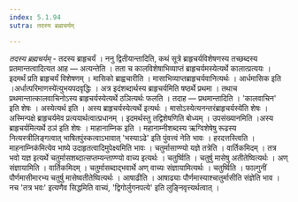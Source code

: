 ```yaml
---
index: 5.1.94
sutra: तदस्य ब्रह्मचर्यम्

---
```

_तदस्य ब्रह्मचर्यम्_ - तदस्य ब्राहृचर्यं । ननु द्वितीयान्तादिति, कथं सूत्रे ब्राहृचर्यविशेषणस्य तच्छब्दस्य प्रतमान्तत्वादित्यत आह — अत्यन्तेति । तता च कालविशेषाभिव्याप्तं ब्राहृचर्यमस्येत्यर्थे कालात्प्रत्ययः । इदमर्थं प्रति ब्राहृचर्यं विशेषणम् । मासिको ब्राह्वचारीति । मासाभिव्याप्तब्राहृचर्यवानित्यर्थः । आर्धमासिक इति ।अर्धात्परिमाणस्ये॑त्युभयपदवृद्धिः । अत्र इदंशब्दार्थस्य ब्राहृचर्यमिति षष्ठर्थे प्रथमा । तथाच प्रथमान्तात्कालवाचिनोऽस्य ब्राहृचर्यस्येत्यर्थे ठञित्यर्थः फलति । तदाह — प्रथमान्तादिति । 'कालवाचिन' इति शेषः । अस्येत्यर्थ इति । अस्य ब्राहृचर्यस्येत्यर्थे इत्यर्थः । मासोऽस्येत्यनन्तरंब्राहृचर्यस्ये॑ति शेषः । अस्मिन्पक्षे ब्राहृचर्यमेव प्रत्ययार्थत्वात्प्रधानम् । इदमर्थस्तु तद्विशेषणिति बोध्यम् । उपसंख्यानमिति ।अस्य ब्राहृचर्यमित्यर्थे ठञ॑ इति शेषः । माहानाम्निक इति । महानाम्नीशब्दस्य ऋग्विशेषेषु रूढस्य नित्यस्त्रीलिङ्गत्वात् भाषितपुंस्कत्वाऽभावात् 'भस्याऽढे' इति पुंवत्त्वं नेति भावः । हरदत्तस्त्विति ।माहनाम्निक॑मित्येव भाष्ये उदाहृतत्वादिमुपेक्ष्यमिति भावः । चतुर्मासाण्ण्यो यज्ञे तत्रेति । वार्तिकमिदम् । तत्र भवो यज्ञ इत्यर्थे चतुर्मासशब्दात्सप्तम्यन्ताण्ण्यो वाच्य इत्यर्थः । चतुर्ष्विति । चतुर्षु मासेषु अतीतेष्वित्यर्थः । अण् संज्ञायामिति । वार्तिकमिदम् । चतुर्मासब्दाद्भवार्थे अण् वाच्यः संज्ञायामित्यर्थः । चतुर्ष्विति । फाल्गुनीं पौर्णमासीमारभ्य चतुर्षु मासेष्वतीतेष्वित्यर्थः । आषाढीति । आषाढ्याः पौर्णमास्याश्चातुर्मासीति संज्ञेति भाव । नच 'तत्र भवः' इत्यणैव सिद्धमिति वाच्यं, 'द्विगोर्लुगनपत्ये' इति लुङ्निवृत्त्यर्थत्वात् ।